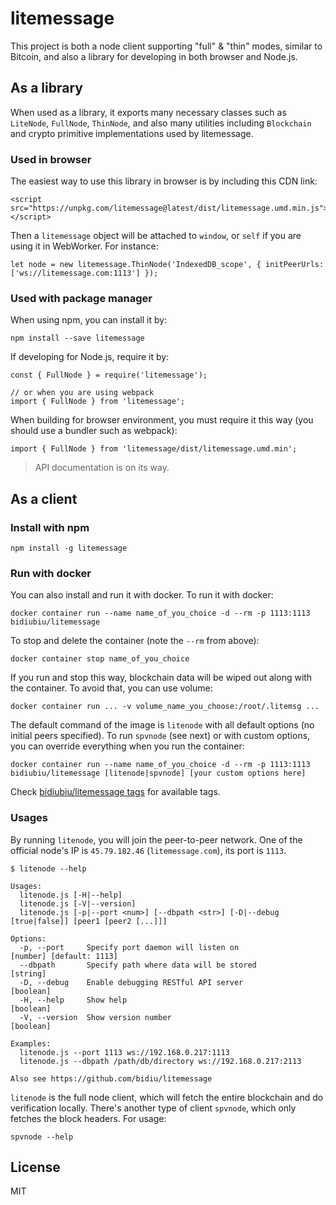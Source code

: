 # litemessage

This project is both a node client supporting "full" & "thin" modes, similar to Bitcoin, and also a library for developing in both browser and Node.js.

## As a library
When used as a library, it exports many necessary classes such as `LiteNode`, `FullNode`, `ThinNode`, and also many utilities including `Blockchain` and crypto primitive implementations used by litemessage.

### Used in browser
The easiest way to use this library in browser is by including this CDN link:
```
<script src="https://unpkg.com/litemessage@latest/dist/litemessage.umd.min.js"></script>
```

Then a `litemessage` object will be attached to `window`, or `self` if you are using it in WebWorker. For instance:
```
let node = new litemessage.ThinNode('IndexedDB_scope', { initPeerUrls: ['ws://litemessage.com:1113'] });
```

### Used with package manager
When using npm, you can install it by:
```
npm install --save litemessage
```

If developing for Node.js, require it by:
```
const { FullNode } = require('litemessage');

// or when you are using webpack
import { FullNode } from 'litemessage';
```

When building for browser environment, you must require it this way (you should use a bundler such as webpack):
```
import { FullNode } from 'litemessage/dist/litemessage.umd.min';
```

> API documentation is on its way.

## As a client
### Install with npm
```
npm install -g litemessage
```

### Run with docker
You can also install and run it with docker. To run it with docker:
```
docker container run --name name_of_you_choice -d --rm -p 1113:1113 bidiubiu/litemessage
```

To stop and delete the container (note the `--rm` from above):
```
docker container stop name_of_you_choice
```

If you run and stop this way, blockchain data will be wiped out along with the container. To avoid that, you can use volume:
```
docker container run ... -v volume_name_you_choose:/root/.litemsg ...
```

The default command of the image is `litenode` with all default options (no initial peers specified). To run `spvnode` (see next) or with custom options, you can override everything when you run the container:
```
docker container run --name name_of_you_choice -d --rm -p 1113:1113 bidiubiu/litemessage [litenode|spvnode] [your custom options here]
```

Check [bidiubiu/litemessage tags](https://hub.docker.com/r/bidiubiu/litemessage/tags/) for available tags.

### Usages
By running `litenode`, you will join the peer-to-peer network. One of the official node's IP is `45.79.182.46` (`litemessage.com`), its port is `1113`.

```
$ litenode --help

Usages:
  litenode.js [-H|--help]
  litenode.js [-V|--version]
  litenode.js [-p|--port <num>] [--dbpath <str>] [-D|--debug [true|false]] [peer1 [peer2 [...]]]

Options:
  -p, --port     Specify port daemon will listen on                         [number] [default: 1113]
  --dbpath       Specify path where data will be stored                                     [string]
  -D, --debug    Enable debugging RESTful API server                                       [boolean]
  -H, --help     Show help                                                                 [boolean]
  -V, --version  Show version number                                                       [boolean]

Examples:
  litenode.js --port 1113 ws://192.168.0.217:1113
  litenode.js --dbpath /path/db/directory ws://192.168.0.217:2113

Also see https://github.com/bidiu/litemessage
```

`litenode` is the full node client, which will fetch the entire blockchain and do verification locally. There's another type of client `spvnode`, which only fetches the block headers. For usage:
```
spvnode --help
```

## License
MIT
